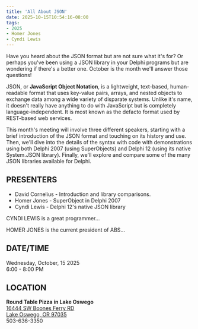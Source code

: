 ```yaml
---
title: 'All About JSON'
date: 2025-10-15T10:54:16-08:00
tags: 
- 2025
- Homer Jones
- Cyndi Lewis
---
```


Have you heard about the JSON format but are not sure what it's for? Or perhaps you've been using a JSON library in your Delphi programs but are wondering if there's a better one.  October is the month we'll answer those questions!

<!--more-->

JSON, or **JavaScript Object Notation**, is a lightweight, text-based, human-readable format that uses key-value pairs, arrays, and nested objects to exchange data among a wide variety of disparate systems. Unlike it's name, it doesn't really have anything to do with JavaScript but is completely language-independent. It is most known as the defacto format used by REST-based web services.

This month's meeting will involve three different speakers, starting with a brief introduction of the JSON format and touching on its history and use. Then, we'll dive into the details of the syntax with code with demonstrations using both Delphi 2007 (using SuperObjects) and Delphi 12 (using its native System.JSON library). Finally, we'll explore and compare some of the many JSON libraries available for Delphi.

## PRESENTERS ##

- David Cornelius - Introduction and library comparisons.
- Homer Jones - SuperObject in Delphi 2007
- Cyndi Lewis - Delphi 12's native JSON library

CYNDI LEWIS is a great programmer...

HOMER JONES is the current president of ABS... 

## DATE/TIME ##

Wednesday, October, 15 2025  
6:00 - 8:00 PM

## LOCATION ##

**Round Table Pizza in Lake Oswego**  
[16444 SW Boones Ferry RD    
Lake Oswego, OR 97035](https://web.archive.org/web/20230207010600/https://www.google.com/maps/place/16444+Boones+Ferry+Rd,+Lake+Oswego,+OR+97035/@45.4071266,-122.7269712,17z/data=!3m1!4b1!4m5!3m4!1s0x549573187f99ebb1:0x5f89af436e58a610!8m2!3d45.4071266!4d-122.7247825)      
503-636-3350